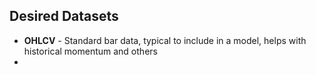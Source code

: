 

## Desired Datasets
- **OHLCV** - Standard bar data, typical to include in a model, helps with historical momentum and others
- 